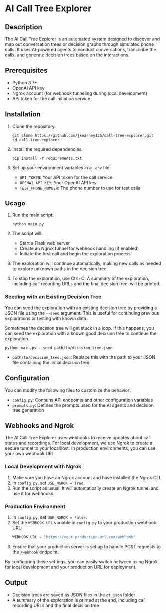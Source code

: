 # AI Call Tree Explorer

## Description

The AI Call Tree Explorer is an automated system designed to discover and map out conversation trees or decision graphs through simulated phone calls. It uses AI-powered agents to conduct conversations, transcribe the calls, and generate decision trees based on the interactions.


## Prerequisites

- Python 3.7+
- OpenAI API key
- Ngrok account (for webhook tunneling during local development)
- API token for the call initiation service

## Installation

1. Clone the repository:
   ```
   git clone https://github.com/jkearney126/call-tree-explorer.git
   cd call-tree-explorer
   ```

2. Install the required dependencies:
   ```
   pip install -r requirements.txt
   ```

3. Set up your environment variables in a `.env` file:
   - `API_TOKEN`: Your API token for the call service
   - `OPENAI_API_KEY`: Your OpenAI API key
   - `TEST_PHONE_NUMBER`: The phone number to use for test calls

## Usage

1. Run the main script:
   ```
   python main.py
   ```

2. The script will:
   - Start a Flask web server
   - Create an Ngrok tunnel for webhook handling (if enabled)
   - Initiate the first call and begin the exploration process

3. The exploration will continue automatically, making new calls as needed to explore unknown paths in the decision tree.

4. To stop the exploration, use Ctrl+C. A summary of the exploration, including call recording URLs and the final decision tree, will be printed.

### Seeding with an Existing Decision Tree

You can seed the exploration with an existing decision tree by providing a JSON file using the `--seed` argument. This is useful for continuing previous explorations or testing with known data.

Sometimes the decision tree will get stuck in a loop. If this happens, you can seed the exploration with a known good decision tree to continue the exploration.

```
python main.py --seed path/to/decision_tree.json
```

- `path/to/decision_tree.json`: Replace this with the path to your JSON file containing the initial decision tree.

## Configuration

You can modify the following files to customize the behavior:

- `config.py`: Contains API endpoints and other configuration variables
- `prompts.py`: Defines the prompts used for the AI agents and decision tree generation

## Webhooks and Ngrok

The AI Call Tree Explorer uses webhooks to receive updates about call status and recordings. For local development, we use Ngrok to create a secure tunnel to your localhost. In production environments, you can use your own webhook URL.

### Local Development with Ngrok

1. Make sure you have an Ngrok account and have installed the Ngrok CLI.
2. In `config.py`, set `USE_NGROK = True`.
3. Run the script as usual. It will automatically create an Ngrok tunnel and use it for webhooks.

### Production Environment

1. In `config.py`, set `USE_NGROK = False`.
2. Set the `WEBHOOK_URL` variable in `config.py` to your production webhook URL:
   ```python
   WEBHOOK_URL = "https://your-production-url.com/webhook"
   ```
3. Ensure that your production server is set up to handle POST requests to the `/webhook` endpoint.

By configuring these settings, you can easily switch between using Ngrok for local development and your production URL for deployment.

## Output

- Decision trees are saved as JSON files in the `dt_json` folder
- A summary of the exploration is printed at the end, including call recording URLs and the final decision tree
